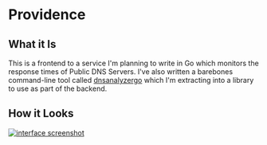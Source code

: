 # Providence

## What it Is
This is a frontend to a service I'm planning to write in Go which monitors the response times of Public DNS Servers. I've also written a barebones command-line tool called [dnsanalyzergo](https://www.github.com/zenware/dnsanalyzergo) which I'm extracting into a library to use as part of the backend.

## How it Looks
[![interface screenshot](https://i.imgur.com/ZM5Gv8l.png)](https://imgur.com/ZM5Gv8l)
